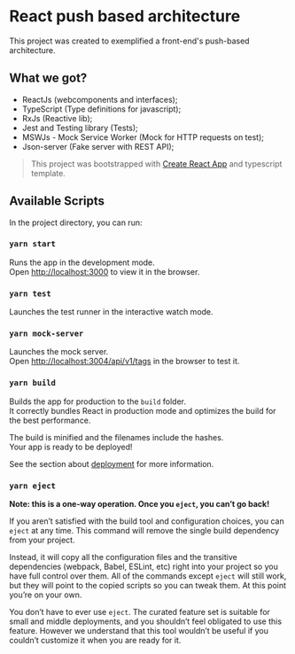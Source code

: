 # React push based architecture

This project was created to exemplified a front-end's push-based architecture.

## What we got?

- ReactJs (webcomponents and interfaces);
- TypeScript (Type definitions for javascript);
- RxJs (Reactive lib);
- Jest and Testing library (Tests);
- MSWJs - Mock Service Worker (Mock for HTTP requests on test);
- Json-server (Fake server with REST API);

> This project was bootstrapped with [Create React App](https://github.com/facebook/create-react-app) and typescript template.

## Available Scripts

In the project directory, you can run:

### `yarn start`

Runs the app in the development mode.<br />
Open [http://localhost:3000](http://localhost:3000) to view it in the browser.

### `yarn test`

Launches the test runner in the interactive watch mode.

### `yarn mock-server`

Launches the mock server.<br />
Open [http://localhost:3004/api/v1/tags](http://localhost:3004/api/v1/tags) in the browser to test it.

### `yarn build`

Builds the app for production to the `build` folder.<br />
It correctly bundles React in production mode and optimizes the build for the best performance.

The build is minified and the filenames include the hashes.<br />
Your app is ready to be deployed!

See the section about [deployment](https://facebook.github.io/create-react-app/docs/deployment) for more information.

### `yarn eject`

**Note: this is a one-way operation. Once you `eject`, you can’t go back!**

If you aren’t satisfied with the build tool and configuration choices, you can `eject` at any time. This command will remove the single build dependency from your project.

Instead, it will copy all the configuration files and the transitive dependencies (webpack, Babel, ESLint, etc) right into your project so you have full control over them. All of the commands except `eject` will still work, but they will point to the copied scripts so you can tweak them. At this point you’re on your own.

You don’t have to ever use `eject`. The curated feature set is suitable for small and middle deployments, and you shouldn’t feel obligated to use this feature. However we understand that this tool wouldn’t be useful if you couldn’t customize it when you are ready for it.
